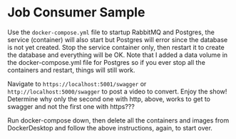 # Job Consumer Sample

Use the `docker-compose.yml` file to startup RabbitMQ and Postgres, the service (container) will also start but Postgres will
error since the database is not yet created.  Stop the service container only, then restart it to create the database and
everything will be OK. Note that I added a data volume in the docker-compose.yml file for Postgres so if you ever stop all the containers and restart, things will still work.

Navigate to `https://localhost:5001/swagger` or `http://localhost:5000/swagger` to post a video to convert. Enjoy the show!
Determine why only the second one with http, above, works to get to swagger and not the first one with https???

Run docker-compose down, then delete all the containers and images from DockerDesktop and follow the above instructions, again, to start over.
